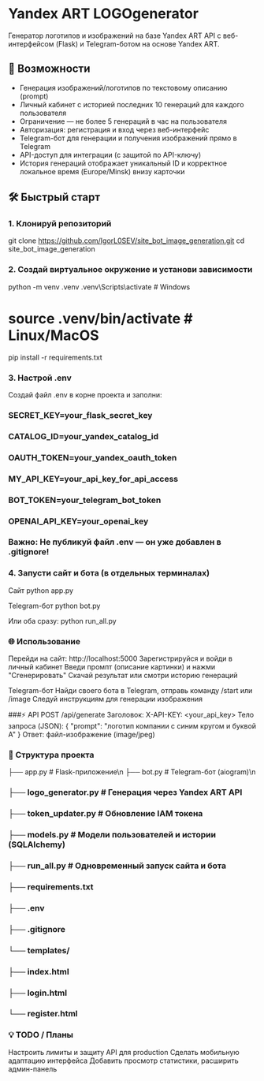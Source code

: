 # Yandex ART LOGOgenerator

Генератор логотипов и изображений на базе Yandex ART API с веб-интерфейсом (Flask) и Telegram-ботом на основе Yandex ART.

## 🚀 Возможности

- Генерация изображений/логотипов по текстовому описанию (prompt)
- Личный кабинет с историей последних 10 генераций для каждого пользователя
- Ограничение — не более 5 генераций в час на пользователя
- Авторизация: регистрация и вход через веб-интерфейс
- Telegram-бот для генерации и получения изображений прямо в Telegram
- API-доступ для интеграции (с защитой по API-ключу)
- История генераций отображает уникальный ID и корректное локальное время (Europe/Minsk) внизу карточки

## 🛠️ Быстрый старт

### 1. Клонируй репозиторий
git clone https://github.com/IgorL0SEV/site_bot_image_generation.git
cd site_bot_image_generation

### 2. Создай виртуальное окружение и установи зависимости
python -m venv .venv
.venv\Scripts\activate      # Windows

# source .venv/bin/activate # Linux/MacOS
pip install -r requirements.txt

### 3. Настрой .env
Создай файл .env в корне проекта и заполни:

### SECRET_KEY=your_flask_secret_key
### CATALOG_ID=your_yandex_catalog_id
### OAUTH_TOKEN=your_yandex_oauth_token
### MY_API_KEY=your_api_key_for_api_access
### BOT_TOKEN=your_telegram_bot_token
### OPENAI_API_KEY=your_openai_key
### Важно: Не публикуй файл .env — он уже добавлен в .gitignore!

### 4. Запусти сайт и бота (в отдельных терминалах)
Сайт
python app.py

Telegram-бот
python bot.py

Или оба сразу:
python run_all.py

### 🌐 Использование
Перейди на сайт: http://localhost:5000
Зарегистрируйся и войди в личный кабинет
Введи промпт (описание картинки) и нажми "Сгенерировать"
Скачай результат или смотри историю генераций

Telegram-бот
Найди своего бота в Telegram, отправь команду /start или /image
Следуй инструкциям для генерации изображения

###⚡ API
POST /api/generate
Заголовок: X-API-KEY: <your_api_key>
Тело запроса (JSON):
{ "prompt": "логотип компании с синим кругом и буквой A" }
Ответ: файл-изображение (image/jpeg)

### 📁 Структура проекта

├── app.py                # Flask-приложение\n
├── bot.py                # Telegram-бот (aiogram)\n
### ├── logo_generator.py     # Генерация через Yandex ART API
### ├── token_updater.py      # Обновление IAM токена
### ├── models.py             # Модели пользователей и истории (SQLAlchemy)
### ├── run_all.py            # Одновременный запуск сайта и бота
### ├── requirements.txt
### ├── .env
### ├── .gitignore
### └── templates/
###     ├── index.html
###     ├── login.html
###     └── register.html


### 💡 TODO / Планы
Настроить лимиты и защиту API для production
Сделать мобильную адаптацию интерфейса
Добавить просмотр статистики, расширить админ-панель
